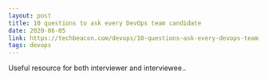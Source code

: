 ```yaml
---
layout: post
title: 10 questions to ask every DevOps team candidate
date: 2020-06-05
link: https://techbeacon.com/devops/10-questions-ask-every-devops-team-candidate
tags: devops
---
```


Useful resource for both interviewer and interviewee..

